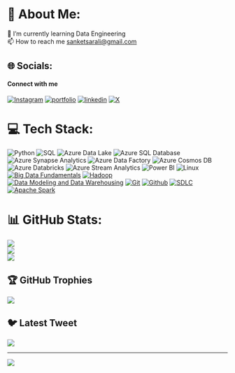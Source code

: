 # 💫 About Me:
🌱 I’m currently learning Data Engineering<br>📫 How to reach me sanketsarali@gmail.com


## 🌐 Socials:
#### Connect with me
[![Instagram](https://img.shields.io/badge/instagram-red?style=for-the-badge&logo=instagram&logoColor=white)](https:/instagram.com/sanket_arali)
[![portfolio](https://img.shields.io/badge/my_portfolio-000?style=for-the-badge&logo=ko-fi&logoColor=white)](https://sanketarali.github.io)
[![linkedin](https://img.shields.io/badge/linkedin-0A66C2?style=for-the-badge&logo=linkedin&logoColor=white)](https://www.linkedin.com/in/sanketarali)
[![X](https://img.shields.io/badge/twitter-purple?style=for-the-badge&logo=twitter&logoColor=white)](https://twitter.com/sanketarali)


# 💻 Tech Stack:
![Python](https://img.shields.io/badge/python-3670A0?style=for-the-badge&logo=python&logoColor=ffdd54)  ![SQL](https://img.shields.io/badge/sql-%2300f.svg?style=for-the-badge&logo=sql&logoColor=white) 
![Azure Data Lake](https://img.shields.io/badge/Azure_Data_Lake-%23888888.svg?style=for-the-badge&logo=azure-data-lake&logoColor=white)
![Azure SQL Database](https://img.shields.io/badge/Azure_SQL_Database-%23FF5733.svg?style=for-the-badge&logo=azure-sql-database&logoColor=white)
![Azure Synapse Analytics](https://img.shields.io/badge/Azure_Synapse_Analytics-%2300BCD4.svg?style=for-the-badge&logo=azure-synapse-analytics&logoColor=white)
![Azure Data Factory](https://img.shields.io/badge/Azure_Data_Factory-%230072C6.svg?style=for-the-badge&logo=azure-data-factory&logoColor=white)  ![Azure Cosmos DB](https://img.shields.io/badge/Azure_Cosmos_DB-%23888888.svg?style=for-the-badge&logo=azure-cosmosdb&logoColor=white) ![Azure Databricks](https://img.shields.io/badge/Azure_Databricks-%23FFA500.svg?style=for-the-badge&logo=azure-databricks&logoColor=white) ![Azure Stream Analytics](https://img.shields.io/badge/Azure_Stream_Analytics-%23FF5733.svg?style=for-the-badge&logo=azure-stream-analytics&logoColor=white) ![Power BI](https://img.shields.io/badge/Power_BI-%2300BCD4.svg?style=for-the-badge&logo=power-bi&logoColor=white) ![Linux](https://img.shields.io/badge/Linux-%23FFC107.svg?style=for-the-badge&logo=linux&logoColor=white)
[![Big Data Fundamentals](https://img.shields.io/badge/Big_Data_Fundamentals-%2300FF00.svg?style=for-the-badge)](https://example.com)
[![Hadoop](https://img.shields.io/badge/Hadoop-%23FF0000.svg?style=for-the-badge)](https://example.com)
[![Data Modeling and Data Warehousing](https://img.shields.io/badge/Data_Modeling_and_Data_Warehousing-%230000FF.svg?style=for-the-badge)](https://example.com)
[![Git](https://img.shields.io/badge/Git-%23FFFF00.svg?style=for-the-badge&logo=git&logoColor=white)](https://example.com)
[![Github](https://img.shields.io/badge/Github-%2300FF00.svg?style=for-the-badge&logo=github&logoColor=white)](https://example.com)
[![SDLC](https://img.shields.io/badge/SDLC-%230000FF.svg?style=for-the-badge)](https://example.com)
[![Apache Spark](https://img.shields.io/badge/Apache_Spark-%23FF5733.svg?style=for-the-badge)](https://example.com)
















# 📊 GitHub Stats:
![](https://github-readme-stats.vercel.app/api?username=sanketarali&theme=dark&hide_border=false&include_all_commits=false&count_private=false)<br/>
![](https://github-readme-streak-stats.herokuapp.com/?user=sanketarali&theme=dark&hide_border=false)<br/>
![](https://github-readme-stats.vercel.app/api/top-langs/?username=sanketarali&theme=dark&hide_border=false&include_all_commits=false&count_private=false&layout=compact)




   


## 🏆 GitHub Trophies
![](https://github-profile-trophy.vercel.app/?username=sanketarali&theme=radical&no-frame=false&no-bg=true&margin-w=4)

## 🐦 Latest Tweet
[![](https://gtce.itsvg.in/api?username=SanketArali)](https://github.com/VishwaGauravIn/github-twitter-card-embed)

---
[![](https://visitcount.itsvg.in/api?id=sanketarali&icon=0&color=0)](https://visitcount.itsvg.in)

<!-- Proudly created with GPRM ( https://gprm.itsvg.in ) -->
